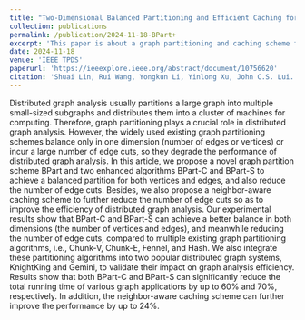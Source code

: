 ```yaml
---
title: "Two-Dimensional Balanced Partitioning and Efficient Caching for Distributed Graph Analysis."
collection: publications
permalink: /publication/2024-11-18-BPart+
excerpt: 'This paper is about a graph partitioning and caching scheme for distributed graph systems.'
date: 2024-11-18
venue: 'IEEE TPDS'
paperurl: 'https://ieeexplore.ieee.org/abstract/document/10756620'
citation: 'Shuai Lin, Rui Wang, Yongkun Li, Yinlong Xu, John C.S. Lui. "Two-Dimensional Balanced Partitioning and Efficient Caching for Distributed Graph Analysis," in IEEE Transactions on Parallel and Distributed Systems, vol. 36, no. 2, pp. 133-149, Feb. 2025.'
---
```


Distributed graph analysis usually partitions a large graph into multiple small-sized subgraphs and distributes them into a cluster of machines for computing. Therefore, graph partitioning plays a crucial role in distributed graph analysis. However, the widely used existing graph partitioning schemes balance only in one dimension (number of edges or vertices) or incur a large number of edge cuts, so they degrade the performance of distributed graph analysis. In this article, we propose a novel graph partition scheme BPart and two enhanced algorithms BPart-C and BPart-S to achieve a balanced partition for both vertices and edges, and also reduce the number of edge cuts. Besides, we also propose a neighbor-aware caching scheme to further reduce the number of edge cuts so as to improve the efficiency of distributed graph analysis. Our experimental results show that BPart-C and BPart-S can achieve a better balance in both dimensions (the number of vertices and edges), and meanwhile reducing the number of edge cuts, compared to multiple existing graph partitioning algorithms, i.e., Chunk-V, Chunk-E, Fennel, and Hash. We also integrate these partitioning algorithms into two popular distributed graph systems, KnightKing and Gemini, to validate their impact on graph analysis efficiency. Results show that both BPart-C and BPart-S can significantly reduce the total running time of various graph applications by up to 60% and 70%, respectively. In addition, the neighbor-aware caching scheme can further improve the performance by up to 24%.
